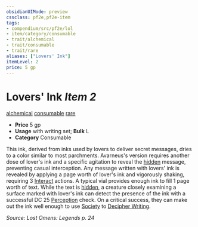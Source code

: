 ```yaml
---
obsidianUIMode: preview
cssclass: pf2e,pf2e-item
tags:
- compendium/src/pf2e/lol
- item/category/consumable
- trait/alchemical
- trait/consumable
- trait/rare
aliases: ["Lovers' Ink"]
itemLevel: 2
price: 5 gp
---
```

# Lovers' Ink *Item 2*  
[alchemical](../../../rules/traits/alchemical.md)  [consumable](../../../rules/traits/consumable.md)  [rare](../../../rules/traits/rare.md)  

- **Price** 5 gp
- **Usage** with writing set; **Bulk** L
- **Category** Consumable

This ink, derived from inks used by lovers to deliver secret messages, dries to a color similar to most parchments. Avarneus's version requires another dose of lover's ink and a specific agitation to reveal the [hidden](../../../rules/conditions.md#Hidden) message, preventing casual interception. Any message written with lovers' ink is revealed by applying a page worth of lover's ink and vigorously shaking, requiring 3 [Interact](../../../rules/actions/interact.md) actions. A typical vial provides enough ink to fill 1 page worth of text. While the text is [hidden](../../../rules/conditions.md#Hidden), a creature closely examining a surface marked with lover's ink can detect the presence of the ink with a successful DC 25 [Perception](../../skills.md#Perception) check. On a critical success, they can make out the ink well enough to use [Society](../../skills.md#Society) to [Decipher Writing](../../../rules/actions/decipher-writing.md).

*Source: Lost Omens: Legends p. 24*